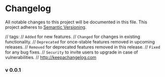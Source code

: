 Changelog
============

All notable changes to this project will be documented in this file. This project adheres to [Semantic Versioning](http://semver.org/).

// tags:
// `Added` for new features.
// `Changed` for changes in existing functionality.
// `Deprecated` for once-stable features removed in upcoming releases.
// `Removed` for deprecated features removed in this release.
// `Fixed` for any bug fixes.
// `Security` to invite users to upgrade in case of vulnerabilities.
// http://keepachangelog.com

### v 0.0.1
